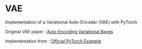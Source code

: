 # VAE
Implementation of a Variational Auto-Encoder (VAE) with PyTorch 

Original VAE paper : [Auto-Encoding Variational Bayes](http://arxiv.org/abs/1312.6114)

Implementation from : [Official PyTorch Example](https://github.com/pytorch/examples/tree/master/vae)
